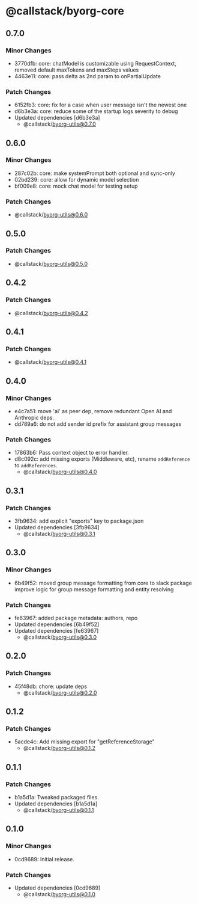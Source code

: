 # @callstack/byorg-core

## 0.7.0

### Minor Changes

- 3770dfb: core: chatModel is customizable using RequestContext, removed default maxTokens and maxSteps values
- 4463e11: core: pass delta as 2nd param to onPartialUpdate

### Patch Changes

- 6152fb3: core: fix for a case when user message isn't the newest one
- d6b3e3a: core: reduce some of the startup logs severity to debug
- Updated dependencies [d6b3e3a]
  - @callstack/byorg-utils@0.7.0

## 0.6.0

### Minor Changes

- 287c02b: core: make systemPrompt both optional and sync-only
- 02bd239: core: allow for dynamic model selection
- bf009e8: core: mock chat model for testing setup

### Patch Changes

- @callstack/byorg-utils@0.6.0

## 0.5.0

### Patch Changes

- @callstack/byorg-utils@0.5.0

## 0.4.2

### Patch Changes

- @callstack/byorg-utils@0.4.2

## 0.4.1

### Patch Changes

- @callstack/byorg-utils@0.4.1

## 0.4.0

### Minor Changes

- e4c7a51: move 'ai' as peer dep, remove redundant Open AI and Anthropic deps.
- dd789a6: do not add sender id prefix for assistant group messages

### Patch Changes

- 17863b6: Pass context object to error handler.
- d8c092c: add missing exports (Middleware, etc), rename `addReference` to `addReferences`.
  - @callstack/byorg-utils@0.4.0

## 0.3.1

### Patch Changes

- 3fb9634: add explicit "exports" key to package.json
- Updated dependencies [3fb9634]
  - @callstack/byorg-utils@0.3.1

## 0.3.0

### Minor Changes

- 6b49f52: moved group message formatting from core to slack package
  improve logic for group message formatting and entity resolving

### Patch Changes

- fe63967: added package metadata: authors, repo
- Updated dependencies [6b49f52]
- Updated dependencies [fe63967]
  - @callstack/byorg-utils@0.3.0

## 0.2.0

### Patch Changes

- 45f48db: chore: update deps
  - @callstack/byorg-utils@0.2.0

## 0.1.2

### Patch Changes

- 5acde4c: Add missing export for "getReferenceStorage"
  - @callstack/byorg-utils@0.1.2

## 0.1.1

### Patch Changes

- b1a5d1a: Tweaked packaged files.
- Updated dependencies [b1a5d1a]
  - @callstack/byorg-utils@0.1.1

## 0.1.0

### Minor Changes

- 0cd9689: Initial release.

### Patch Changes

- Updated dependencies [0cd9689]
  - @callstack/byorg-utils@0.1.0

